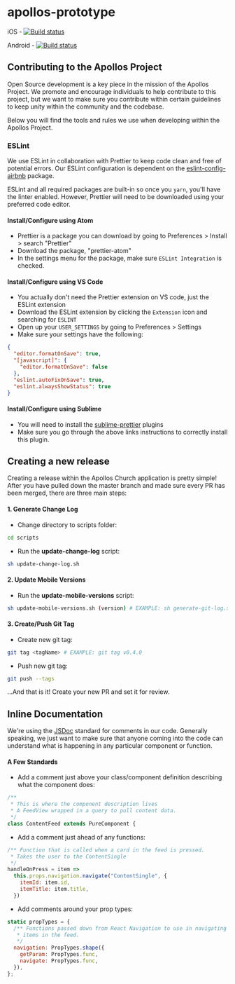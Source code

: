 # apollos-prototype

iOS - [![Build status](https://build.appcenter.ms/v0.1/apps/7371d424-46b8-4202-9e79-46eafa64081a/branches/master/badge)](https://appcenter.ms)

Android - [![Build status](https://build.appcenter.ms/v0.1/apps/042a93dd-9ade-4695-9b41-8307c9acf4b9/branches/master/badge)](https://appcenter.ms)

## Contributing to the Apollos Project

Open Source development is a key piece in the mission of the Apollos Project. We promote and encourage individuals to help contribute to this project, but we want to make sure you contribute within certain guidelines to keep unity within the community and the codebase.

Below you will find the tools and rules we use when developing within the Apollos Project.

### ESLint

We use ESLint in collaboration with Prettier to keep code clean and free of potential errors. Our ESLint configuration is dependent on the [eslint-config-airbnb](https://github.com/airbnb/javascript/tree/master/packages/eslint-config-airbnb) package.

ESLint and all required packages are built-in so once you `yarn`, you'll have the linter enabled. However, Prettier will need to be downloaded using your preferred code editor.

#### Install/Configure using Atom

- Prettier is a package you can download by going to Preferences > Install > search "Prettier"
- Download the package, "prettier-atom"
- In the settings menu for the package, make sure `ESLint Integration` is checked.

#### Install/Configure using VS Code

- You actually don't need the Prettier extension on VS code, just the ESLint extension
- Download the ESLint extension by clicking the `Extension` icon and searching for `ESLINT`
- Open up your `USER_SETTINGS` by going to Preferences > Settings
- Make sure your settings have the following:

```json
{
  "editor.formatOnSave": true,
  "[javascript]": {
    "editor.formatOnSave": false
  },
  "eslint.autoFixOnSave": true,
  "eslint.alwaysShowStatus": true
}
```

#### Install/Configure using Sublime

- You will need to install the [sublime-prettier](https://github.com/danreeves/sublime-prettier) plugins
- Make sure you go through the above links instructions to correctly install this plugin.

## Creating a new release

Creating a release within the Apollos Church application is pretty simple! After you have pulled down the master branch and made sure every PR has been merged, there are three main steps:

#### 1. Generate Change Log

- Change directory to scripts folder:


```bash
cd scripts
```

- Run the **update-change-log** script:


```bash
sh update-change-log.sh
```

#### 2. Update Mobile Versions

- Run the **update-mobile-versions** script:


```bash
sh update-mobile-versions.sh (version) # EXAMPLE: sh generate-git-log.sh 0.4.0
```

#### 3. Create/Push Git Tag

- Create new git tag:


```bash
git tag <tagName> # EXAMPLE: git tag v0.4.0
```

- Push new git tag:


```bash
git push --tags
```

...And that is it! Create your new PR and set it for review.

## Inline Documentation

We're using the [JSDoc](http://usejsdoc.org/index.html) standard for comments in our code. Generally speaking, we just want to make
sure that anyone coming into the code can understand what is happening in any particular component or function.

#### A Few Standards

- Add a comment just above your class/component definition describing what the component does:

```javascript
/**
 * This is where the component description lives
 * A FeedView wrapped in a query to pull content data.
 */
class ContentFeed extends PureComponent {
```

- Add a comment just ahead of any functions:

```javascript
/** Function that is called when a card in the feed is pressed.
 * Takes the user to the ContentSingle
 */
handleOnPress = item =>
  this.props.navigation.navigate("ContentSingle", {
    itemId: item.id,
    itemTitle: item.title,
  })
```

- Add comments around your prop types:

```javascript
static propTypes = {
  /** Functions passed down from React Navigation to use in navigating to/from
   * items in the feed.
   */
  navigation: PropTypes.shape({
    getParam: PropTypes.func,
    navigate: PropTypes.func,
  }),
};
```
